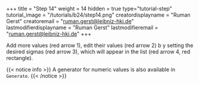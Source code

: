 +++
title = "Step 14"
weight = 14
hidden = true
type="tutorial-step"
tutorial_image = "/tutorials/b24/step14.png"
creatordisplayname = "Ruman Gerst"
creatoremail = "ruman.gerst@leibniz-hki.de"
lastmodifierdisplayname = "Ruman Gerst"
lastmodifieremail = "ruman.gerst@leibniz-hki.de"
+++

Add more values (red arrow 1), edit their values (red arrow 2) b y setting the desired sigmas (red arrow 3), which will appear in the list (red arrow 4, red rectangle).

{{< notice info >}}
A generator for numeric values is also available in `Generate`.
{{< /notice >}}